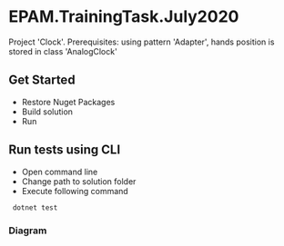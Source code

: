 # EPAM.TrainingTask.July2020
Project 'Clock'. Prerequisites: using pattern 'Adapter', hands position is stored in class 'AnalogClock'

## Get Started   
- Restore Nuget Packages   
- Build solution   
- Run   

## Run tests using CLI   
- Open command line   
- Change path to solution folder   
- Execute following command     
```sh
 dotnet test
```   

### Diagram   